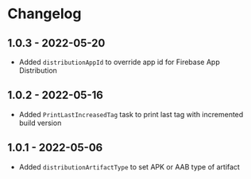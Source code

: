 # Changelog

## 1.0.3 - 2022-05-20

* Added `distributionAppId` to override app id for Firebase App Distribution

## 1.0.2 - 2022-05-16

* Added `PrintLastIncreasedTag` task to print last tag with incremented build version 


## 1.0.1 - 2022-05-06

* Added `distributionArtifactType` to set APK or AAB type of artifact

